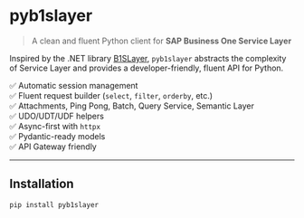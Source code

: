 # pyb1slayer

> A clean and fluent Python client for **SAP Business One Service Layer**

Inspired by the .NET library [B1SLayer](https://community.sap.com/t5/enterprise-resource-planning-blog-posts-by-members/b1slayer-a-clean-and-easy-way-to-consume-sap-business-one-service-layer/ba-p/13526121), `pyb1slayer` abstracts the complexity of Service Layer and provides a developer-friendly, fluent API for Python.

✅ Automatic session management  
✅ Fluent request builder (`select`, `filter`, `orderby`, etc.)  
✅ Attachments, Ping Pong, Batch, Query Service, Semantic Layer  
✅ UDO/UDT/UDF helpers  
✅ Async-first with `httpx`  
✅ Pydantic-ready models  
✅ API Gateway friendly

---

## Installation

```bash
pip install pyb1slayer

